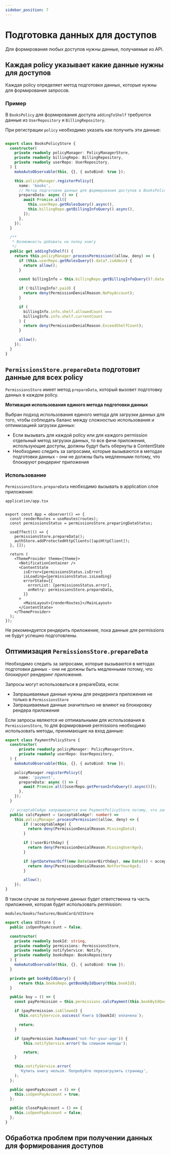 ```yaml
---
sidebar_position: 7
---
```


# Подготовка данных для доступов

Для формирования любых доступов нужны данные, получаемые из API.

## Каждая policy указывает какие данные нужны для доступов

Каждая policy определяет метод подготовки данных, которые нужны для формирования запросов.

### Пример

В `BooksPolicy` для формирования доступа `addingToShelf` требуются данные из `UserRepository` и `BillingRepository`.

При регистрации `policy` необходимо указать как получить эти данные:
```ts

export class BooksPolicyStore {
  constructor(
    private readonly policyManager: PolicyManagerStore,
    private readonly billingRepo: BillingRepository,
    private readonly userRepo: UserRepository,
  ) {
    makeAutoObservable(this, {}, { autoBind: true });

    this.policyManager.registerPolicy({
      name: 'books',
      // Метод подготовки данных для формирования доступов в BooksPolicyStore
      prepareData: async () => {
        await Promise.all([
          this.userRepo.getRolesQuery().async(),
          this.billingRepo.getBillingInfoQuery().async(),
        ]);
      },
    });
  }

  /**
   * Возможность добавить на полку книгу
   */
  public get addingToShelf() {
    return this.policyManager.processPermission((allow, deny) => {
      if (this.userRepo.getRolesQuery().data?.isAdmin) {
        return allow();
      }

      const billingInfo = this.billingRepo.getBillingInfoQuery()?.data;

      if (!billingInfo?.paid) {
        return deny(PermissionDenialReason.NoPayAccount);
      }

      if (
        billingInfo.info.shelf.allowedCount ===
        billingInfo.info.shelf.currentCount
      ) {
        return deny(PermissionDenialReason.ExceedShelfCount);
      }

      allow();
    });
  }
}
```

## `PermissionsStore.prepareData` подготовит данные для всех policy

`PermissionsStore` имеет метод `prepareData`, который вызовет подготовку данных в каждом policy.

**Мотивация использования единого метода подготовки данных**

Выбран подход использования единого метода для загрузки данных для того, чтобы соблюдать баланс между сложностью использования и оптимизацией загрузки данных:
- Если вызывать для каждой policy или для каждого permission отдельный метод загрузки данных, то все фичи приложения, использующие доступы,
должны будут быть обернуты в ContentState
- Необходимо следить за запросами, которые вызываются в методах подготовки данных - они не должны быть медленными потому, что блокируют рендеринг приложения

### Использование

`PermissionsStore.prepareData` необходимо вызывать в application слое приложения:

```application/app.tsx```
```tsx

export const App = observer(() => {
  const renderRoutes = useRoutes(routes);
  const permissionsStatus = permissionsStore.preparingDataStatus;

  useEffect(() => {
    permissionsStore.prepareData();
    authStore.addProtectedHttpClients([apiHttpClient]);
  }, []);

  return (
    <ThemeProvider theme={theme}>
      <NotificationContainer />
      <ContentState
        isError={permissionsStatus.isError}
        isLoading={permissionsStatus.isLoading}
        errorState={{
          errorList: [permissionsStatus.error],
          onRetry: permissionsStore.prepareData,
        }}
      >
        <MainLayout>{renderRoutes}</MainLayout>
      </ContentState>
    </ThemeProvider>
  );
});
```

Не рекомендуется рендерить приложение, пока данные для permissions не будут успешно подготовлены.

## Оптимизация `PermissionsStore.prepareData`

Необходимо следить за запросами, которые вызываются в методах подготовки данных - они не должны быть медленными потому, что блокируют рендеринг приложения.

Запросы могут использоваться в prepareData, если:
- Запрашиваемые данные нужны для рендеринга приложения не только в `PermissionsStore`
- Запрашиваемые данные значительно не влияют на блокировку рендера приложения

Если запросы являются не оптимальными для использования в `PermissionsStore`, то для формирования permissions необходимо использовать методы, принимающие на вход данные:
```ts
export class PaymentPolicyStore {
  constructor(
      private readonly policyManager: PolicyManagerStore,
      private readonly userRepo: UserRepository,
  ) {
    makeAutoObservable(this, {}, { autoBind: true });

    policyManager.registerPolicy({
      name: 'payment',
      prepareData: async () => {
        await Promise.all([userRepo.getPersonInfoQuery().async()]);
      },
    });
  }

  // acceptableAge запрашивается вне PaymentPolicyStore потому, что запрашивать данные по конкретному товару при инициализации приложения не оптимально
  public calcPayment = (acceptableAge?: number) =>
    this.policyManager.processPermission((allow, deny) => {
        if (!acceptableAge) {
          return deny(PermissionDenialReason.MissingData);
        }

        if (!userBirthday) {
          return deny(PermissionDenialReason.MissingUserAge);
        }

        if (getDateYearDiff(new Date(userBirthday), new Date()) < acceptableAge) {
          return deny(PermissionDenialReason.NotForYourAge);
        }

        allow();
    });
}
```

В таком случае за получение данных будет ответственна та часть приложения, которая будет использовать permission:

```modules/books/features/BookCard/UIStore```
```ts
export class UIStore {
  public isOpenPayAccount = false;

  constructor(
    private readonly bookId: string,
    private readonly permissions: PermissionsStore,
    private readonly notifyService: Notify,
    private readonly booksRepo: BooksRepository
  ) {
    makeAutoObservable(this, {}, { autoBind: true });
  }

  private get bookByIdQuery() {
      return this.booksRepo.getBookByIdQuery(this.bookId);
  }

  public buy = () => {
    const payPermission = this.permissions.calcPayment(this.bookByIdQuery.acceptableAge);

    if (payPermission.isAllowed) {
      this.notifyService.success(`Книга ${bookId} оплачена`);

      return;
    }

    if (payPermission.hasReason('not-for-your-age')) {
        this.notifyService.error('Вы слишком молоды');

        return;
    }

    this.notifyService.error(
      'Купить книгу нельзя. Попробуйте перезагрузить страницу',
    );
  };

  public openPayAccount = () => {
    this.isOpenPayAccount = true;
  };

  public closePayAccount = () => {
    this.isOpenPayAccount = false;
  };
}
```

## Обработка проблем при получении данных для формирования доступов
